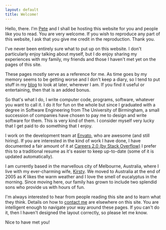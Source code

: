 ```yaml
---
layout: default
title: Welcome!
---
```


Hello, there. I'm [Pete](http://en.gravatar.com/johnsyweb) and I shall be
hosting this website for you and people like you to read. You are very welcome.
If you wish to reproduce any part of this website, I ask that you give me credit
in the reproduction. Thank you.

I've never been entirely sure what to put up on this website. I don't
particularly enjoy talking about myself, but I do enjoy sharing my
experiences with my family, my friends and those I haven't met yet on the
pages of this site.

These pages mostly serve as a reference for me. As time goes by my memory seems
to be getting worse and I don't keep a diary, so I tend to put stuff in my
[blog](/blog) to look at later, wherever I am. If you find it useful or
entertaining, then that is an added bonus.

So that's what I do, I write computer code, programs, software, whatever you
want to call it. I do it for fun on the whole but since I graduated with a
degree in Software Engineering from The University of Birmingham, a small
succession of companies have chosen to pay me to design and write software for
them. This is very kind of them. I consider myself very lucky that I get paid to
do something that I enjoy.

I work on the development team at [Envato](http://techjobs.envato.com/), who
are awesome (and still hiring). If you are interested in the kind of work I have
done, I have documented a fair amount of it at [Careers 2.0 (by Stack
Overflow)](http://careers.stackoverflow.com/johnsyweb) I prefer this to a
traditional resume as it's easier to keep up-to-date (some of it is updated
automatically).

I am currently based in the marvellous city of Melbourne, Australia, where I
live with my ever-charming wife, [Kirsty](http://thribble.blogspot.com). We
moved to Australia at the end of 2005 as _K_ likes the warm weather and I
love the smell of eucalyptus in the morning. Since moving here, our family has
grown to include two splendid sons who provide us with hours of fun.

I'm always interested to hear from people reading this site and to learn what
they think. Details on how to [contact me](/contact/) are elsewhere on this
site. You are intelligent enough to navigate your way around these pages. If you
can't do it, then I haven't designed the layout correctly, so please let me
know.

Nice to have met you!

